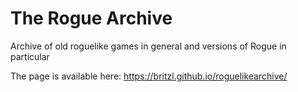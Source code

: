 # The Rogue Archive
Archive of old roguelike games in general and versions of Rogue in particular

The page is available here: https://britzl.github.io/roguelikearchive/
